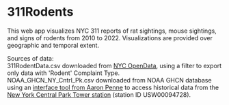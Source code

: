 # 311Rodents

This web app visualizes NYC 311 reports of rat sightings, mouse sightings, and signs of rodents from 2010 to 2022. 
Visualizations are provided over geographic and temporal extent. 


Sources of data:  
311RodentData.csv downloaded from [NYC OpenData](https://data.cityofnewyork.us/Social-Services/311-Service-Requests-from-2010-to-Present/erm2-nwe9), using a filter to export only data with 'Rodent' Complaint Type.  
NOAA_GHCN_NY_Cntrl_Pk.csv downloaded from NOAA GHCN database using an [interface tool from Aaron Penne](https://github.com/aaronpenne/get_noaa_ghcn_data) to access historical data from the [New York Central Park Tower station](https://www.ncdc.noaa.gov/cdo-web/datasets/GHCND/stations/GHCND:USW00094728/detail) (station ID USW00094728).  

